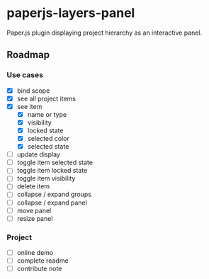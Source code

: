 # paperjs-layers-panel
Paper.js plugin displaying project hierarchy as an interactive panel.

## Roadmap
### Use cases 
- [x] bind scope
- [x] see all project items
- [x] see item
    - [x] name or type
    - [x] visibility
    - [x] locked state
    - [x] selected color
    - [x] selected state
- [ ] update display
- [ ] toggle item selected state
- [ ] toggle item locked state
- [ ] toggle item visibility
- [ ] delete item
- [ ] collapse / expand groups
- [ ] collapse / expand panel
- [ ] move panel
- [ ] resize panel
### Project
- [ ] online demo
- [ ] complete readme
- [ ] contribute note
